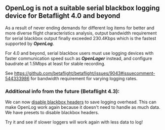 ## OpenLog is not a suitable serial blackbox logging device for Betaflight 4.0 and beyond

As a result of never ending demands for different log items for better and more diverse flight characteristics analysis, output bandwidth requirement for serial blackbox output finally exceeded 230.4Kbps which is the fastest supported by **_OpenLog_**.

For 4.0 and beyond, serial blackbox users must use logging devices with faster communication speed such as _**OpenLager**_ instead, and configure baudrate at 1.5Mbps at least for stable recording.

See https://github.com/betaflight/betaflight/issues/9043#issuecomment-544333986 for bandwidth requirement for varying logging rates.

### Additional info from the future (Betaflight 4.3):

We can now [disable blackbox headers](https://github.com/betaflight/betaflight/pull/9726) to save logging overhead. This can make OpenLog work again because it doesn't need to handle as much data. We have presets to disable blackbox headers.

Try it and see if slower loggers will work again with less data to log!
